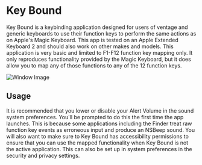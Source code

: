 # Key Bound

Key Bound is a keybinding application designed for users of ventage and generic keyboards to use their function keys to perform the same actions as on Apple's Magic Keyboard.
This app is tested on an Apple Extended Keyboard 2 and should also work on other makes and models.
This application is very basic and limited to F1-F12 function key mapping only. It only reproduces functionality provided by the Magic Keyboard, but it does allow you to map any of those functions to any of the 12 function keys.

![Window Image](https://justinoak.es/images/KeyBound.png)

## Usage
It is recommended that you lower or disable your Alert Volume in the sound system preferences. 
You'll be prompted to do this the first time the app launches.
This is because some applications including the Finder treat raw function key events as erroneous input and produce an NSBeep sound.
You will also want to make sure to Key Bound has accessibility permissions to ensure that you can use the mapped functionality when Key Bound is not the active application.
This can also be set up in system preferences in the security and privacy settings.